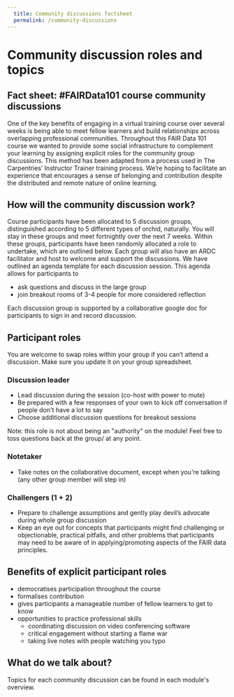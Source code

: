 ```yaml
---
  title: Community discussions factsheet
  permalink: /community-discussions
---
```


# Community discussion roles and topics

## Fact sheet: #FAIRData101 course community discussions 

One of the key benefits of engaging in a virtual training course over several weeks is being able to meet fellow learners and build relationships across overlapping professional communities. Throughout this FAIR Data 101 course we wanted to provide some social infrastructure to complement your learning by assigning explicit roles for the community group discussions. This method has been adapted from a process used in The Carpentries’ Instructor Trainer training process. We’re hoping to facilitate an experience that encourages a sense of belonging and contribution despite the distributed and remote nature of online learning.

## How will the community discussion work?

Course participants have been allocated to 5 discussion groups, distinguished according to 5 different types of orchid, naturally. You will stay in these groups and meet fortnightly over the next 7 weeks. Within these groups, participants have been randomly allocated a role to undertake, which are outlined below. Each group will also have an ARDC facilitator and host to welcome and support the discussions. We have outlined an agenda template for each discussion session. This agenda allows for participants to

* ask questions and discuss in the large group
* join breakout rooms of 3-4 people for more considered reflection  

Each discussion group is supported by a collaborative google doc for participants to sign in and record discussion. 

## Participant roles

You are welcome to swap roles within your group if you can’t attend a discussion. Make sure you update it on your group spreadsheet.

### Discussion leader

* Lead discussion during the session (co-host with power to mute)
* Be prepared with a few responses of your own to kick off conversation if people don't have a lot to say
* Choose additional discussion questions for breakout sessions

Note: this role is not about being an "authority" on the module! Feel free to toss questions back at the group/ at any point.

### Notetaker

* Take notes on the collaborative document, except when you're talking (any other group member will step in)

### Challengers (1 + 2)

* Prepare to challenge assumptions and gently play devil’s advocate during whole group discussion
* Keep an eye out for concepts that participants might find challenging or objectionable, practical pitfalls, and other problems that participants may need to be aware of in applying/promoting aspects of the FAIR data principles.

## Benefits of explicit participant roles

* democratises participation throughout the course
* formalises contribution
* gives participants a manageable number of fellow learners to get to know
* opportunities to practice professional skills
  * coordinating discussion on video conferencing software
  * critical engagement without starting a flame war
  * taking live notes with people watching you typo

## What do we talk about?

Topics for each community discussion can be found in each module's overview.
